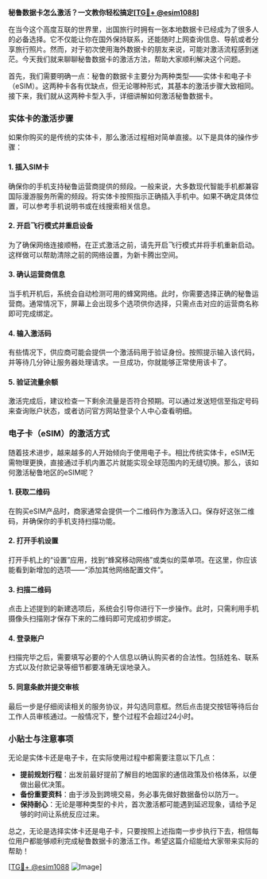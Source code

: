 **秘鲁数据卡怎么激活？一文教你轻松搞定[[TG💪+ @esim1088](https://t.me/s/esim1088)]**

在当今这个高度互联的世界里，出国旅行时拥有一张本地数据卡已经成为了很多人的必备选择。它不仅能让你在国外保持联系，还能随时上网查询信息、导航或者分享旅行照片。然而，对于初次使用海外数据卡的朋友来说，可能对激活流程感到迷茫。今天我们就来聊聊秘鲁数据卡的激活方法，帮助大家顺利解决这个问题。

首先，我们需要明确一点：秘鲁的数据卡主要分为两种类型——实体卡和电子卡（eSIM）。这两种卡各有优缺点，但无论哪种形式，其基本的激活步骤大致相同。接下来，我们就从这两种卡型入手，详细讲解如何激活秘鲁数据卡。

### 实体卡的激活步骤

如果你购买的是传统的实体卡，那么激活过程相对简单直接。以下是具体的操作步骤：

#### 1. 插入SIM卡
确保你的手机支持秘鲁运营商提供的频段。一般来说，大多数现代智能手机都兼容国际漫游服务所需的频段。将实体卡按照指示正确插入手机中。如果不确定具体位置，可以参考手机说明书或在线搜索相关信息。

#### 2. 开启飞行模式并重启设备
为了确保网络连接顺畅，在正式激活之前，请先开启飞行模式并将手机重新启动。这样做可以帮助清除之前的网络设置，为新卡腾出空间。

#### 3. 确认运营商信息
当手机开机后，系统会自动检测可用的蜂窝网络。此时，你需要选择正确的秘鲁运营商。通常情况下，屏幕上会出现多个选项供你选择，只需点击对应的运营商名称即可完成绑定。

#### 4. 输入激活码
有些情况下，供应商可能会提供一个激活码用于验证身份。按照提示输入该代码，并等待几分钟让服务器处理请求。一旦成功，你就能够正常使用该卡了。

#### 5. 验证流量余额
激活完成后，建议检查一下剩余流量是否符合预期。可以通过发送短信至指定号码来查询账户状态，或者访问官方网站登录个人中心查看明细。

### 电子卡（eSIM）的激活方式

随着技术进步，越来越多的人开始倾向于使用电子卡。相比传统实体卡，eSIM无需物理更换，直接通过手机内置芯片就能实现全球范围内的无缝切换。那么，该如何激活秘鲁地区的eSIM呢？

#### 1. 获取二维码
在购买eSIM产品时，商家通常会提供一个二维码作为激活入口。保存好这张二维码，并确保你的手机支持扫描功能。

#### 2. 打开手机设置
打开手机上的“设置”应用，找到“蜂窝移动网络”或类似的菜单项。在这里，你应该能看到新增加的选项——“添加其他网络配置文件”。

#### 3. 扫描二维码
点击上述提到的新建选项后，系统会引导你进行下一步操作。此时，只需利用手机摄像头扫描刚才保存下来的二维码即可完成初步绑定。

#### 4. 登录账户
扫描完毕之后，需要填写必要的个人信息以确认购买者的合法性。包括姓名、联系方式以及付款记录等细节都要准确无误地录入。

#### 5. 同意条款并提交审核
最后一步是仔细阅读相关的服务协议，并勾选同意框。然后点击提交按钮等待后台工作人员审核通过。一般情况下，整个过程不会超过24小时。

### 小贴士与注意事项

无论是实体卡还是电子卡，在实际使用过程中都需要注意以下几点：

- **提前规划行程**：出发前最好提前了解目的地国家的通信政策及价格体系，以便做出最优决策。
- **备份重要资料**：由于涉及到跨境交易，务必事先做好数据备份以防万一。
- **保持耐心**：无论是哪种类型的卡片，首次激活都可能遇到延迟现象，请给予足够的时间让系统反应过来。

总之，无论是选择实体卡还是电子卡，只要按照上述指南一步步执行下去，相信每位用户都能够顺利完成秘鲁数据卡的激活工作。希望这篇介绍能给大家带来实际的帮助！

[[TG💪+ @esim1088](https://t.me/s/esim1088) ![Image](https://i.postimg.cc/4NQfJmqS/Snipaste-2025-05-13-00-14-12.png)]